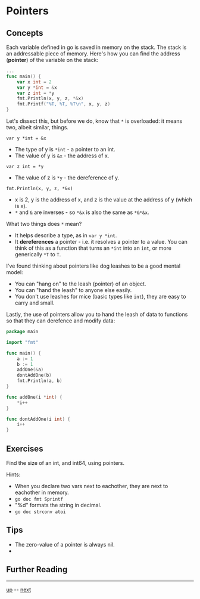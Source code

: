 # Pointers

## Concepts

Each variable defined in go is saved in memory on the stack. The stack is an addressable piece of memory. Here's how you can find the address (**pointer**) of the variable on the stack:

```go
...
func main() {
    var x int = 2
    var y *int = &x
    var z int = *y
    fmt.Println(x, y, z, *&x)
    fmt.Printf("%T, %T, %T\n", x, y, z)
}
```

Let's dissect this, but before we do, know that `*` is overloaded: it means two, albeit similar, things.

`var y *int = &x`
- The type of y is `*int` - a pointer to an int.
- The value of y is `&x` - the address of x.

`var z int = *y`
- The value of z is `*y` - the dereference of y.

`fmt.Println(x, y, z, *&x)`
- x is 2, y is the address of x, and z is the value at the address of y (which is x).
- `*` and `&` are inverses - so `*&x` is also the same as `*&*&x`.

What two things does `*` mean?
- It helps describe a type, as in `var y *int`.
- It **dereferences** a pointer - i.e. it resolves a pointer to a value. You can think of this as a function that turns an `*int` into an `int`, or more generically `*T` to `T`.

I've found thinking about pointers like dog leashes to be a good mental model:
- You can "hang on" to the leash (pointer) of an object.
- You can "hand the leash" to anyone else easily.
- You don't use leashes for mice (basic types like `int`), they are easy to carry and small.

Lastly, the use of pointers allow you to hand the leash of data to functions so that they can derefence and modify data:

```go
package main

import "fmt"

func main() {
    a := 1
    b := 1
    addOne(&a)
    dontAddOne(b)
    fmt.Println(a, b)
}

func addOne(i *int) {
    *i++
}

func dontAddOne(i int) {
    i++
}
```

## Exercises
Find the size of an int, and int64, using pointers.

Hints:
- When you declare two vars next to eachother, they are next to eachother in memory.
- `go doc fmt Sprintf`
- "%d" formats the string in decimal.
- `go doc strconv atoi`

## Tips

- The zero-value of a pointer is always nil.
- 
## Further Reading

---

[up](Readme.md) -- [next](3.2.md)